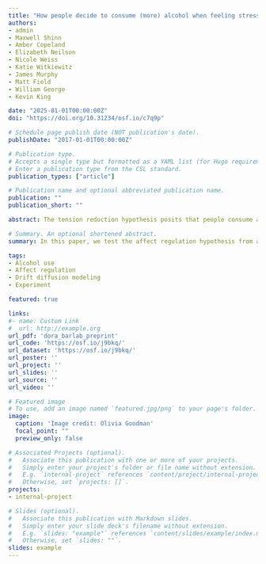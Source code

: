 ```yaml
---
title: "How people decide to consume (more) alcohol when feeling stressed"
authors:
- admin
- Maxwell Shinn
- Amber Copeland
- Elizabeth Neilson
- Nicole Weiss
- Katie Witkiewitz
- James Murphy
- Matt Field 
- William George
- Kevin King

date: "2025-01-01T00:00:00Z"
doi: "https://doi.org/10.31234/osf.io/c7q9p"

# Schedule page publish date (NOT publication's date).
publishDate: "2017-01-01T00:00:00Z"

# Publication type.
# Accepts a single type but formatted as a YAML list (for Hugo requirements).
# Enter a publication type from the CSL standard.
publication_types: ["article"]

# Publication name and optional abbreviated publication name.
publication: ""
publication_short: ""

abstract: The tension reduction hypothesis posits that people consume alcohol to alleviate stress and negative emotions. Prior experimental studies supported this hypothesis by showing stress-induced increases in alcohol's absolute value. However, from a value-based decision-making perspective alcohol's value relative to alternatives should be more relevant for drinking decisions. We developed a novel exper-imental paradigm that subjected the hypothesis to a more stringent test by examining whether acute stress causes individuals to choose alcohol over appealing non-alcoholic alternatives, and the cogni-tive mechanisms that underpin this. Participants (N=160) rated various drinks and made repeated choices between alcoholic and non-alcoholic options before and after randomized manipulations of stress and alcohol intoxication (BrAC=.06%). Using drift diffusion modeling, we decomposed choices into three potential mechanisms, how carefully people make decisions, their sensitivity to prior drink preferences, and their bias to choose alcohol regardless of preference. Results showed that stress moderately increased choices for alcohol, but only in sober participants. Stress primarily affected de-cision-making by inducing a bias toward alcohol during evidence accumulation, without impacting de-cision carefulness or general evidence sensitivity. This computational bias was stronger than observed in raw choice behavior, suggesting that while stress consistently biases evaluation toward alcohol, this bias only sometimes overcomes competing considerations. The boundary condition that stress effects appeared only in sober participants suggests the tension reduction hypothesis may primarily explain initial drinking decisions rather than choices about continued consumption. These findings advance our mechanistic understanding of how stress influences alcohol-related decision-making and suggest interventions might focus on strengthening competing motivations during high-stress moments, par-ticularly during decisions about initiating drinking episodes.

# Summary. An optional shortened abstract.
summary: In this paper, we test the affect regulation hypothesis from a value-based decision-making perspective in the laboratory.

tags:
- Alcohol use
- Affect regulation
- Drift diffusion modeling
- Experiment

featured: true

links:
#- name: Custom Link
#  url: http://example.org
url_pdf: 'dora_barlab_preprint'
url_code: 'https://osf.io/j9bkq/'
url_dataset: 'https://osf.io/j9bkq/'
url_poster: ''
url_project: ''
url_slides: ''
url_source: ''
url_video: ''

# Featured image
# To use, add an image named `featured.jpg/png` to your page's folder. 
image:
  caption: 'Image credit: Olivia Goodman'
  focal_point: ""
  preview_only: false

# Associated Projects (optional).
#   Associate this publication with one or more of your projects.
#   Simply enter your project's folder or file name without extension.
#   E.g. `internal-project` references `content/project/internal-project/index.md`.
#   Otherwise, set `projects: []`.
projects:
- internal-project

# Slides (optional).
#   Associate this publication with Markdown slides.
#   Simply enter your slide deck's filename without extension.
#   E.g. `slides: "example"` references `content/slides/example/index.md`.
#   Otherwise, set `slides: ""`.
slides: example
---
```

